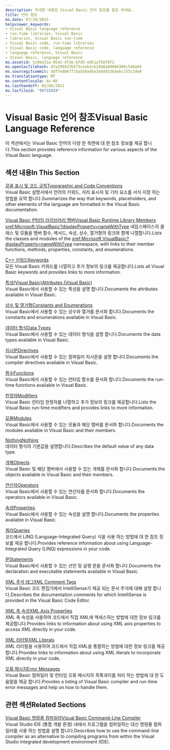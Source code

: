 ```yaml
---
description: 자세한 내용은 Visual Basic 언어 참조를 참조 하세요.
title: 언어 참조
ms.date: 07/20/2015
helpviewer_keywords:
- Visual Basic language reference
- run-time libraries, Visual Basic
- libraries, Visual Basic run-time
- Visual Basic code, run-time libraries
- Visual Basic code, language reference
- language reference, Visual Basic
- Visual Basic, language reference
ms.assetid: 5c6bd31a-9542-4f3e-bfd5-e951af58f0f2
ms.openlocfilehash: 47a299437b5f3ceab1cb24b8a09666366c546a64
ms.sourcegitcommit: ddf7edb67715a5b9a45e3dd44536dabc153c1de0
ms.translationtype: MT
ms.contentlocale: ko-KR
ms.lasthandoff: 02/06/2021
ms.locfileid: "99731034"
---
```

# <a name="visual-basic-language-reference"></a><span data-ttu-id="409b3-103">Visual Basic 언어 참조</span><span class="sxs-lookup"><span data-stu-id="409b3-103">Visual Basic Language Reference</span></span>

<span data-ttu-id="409b3-104">이 섹션에서는 Visual Basic 언어의 다양 한 측면에 대 한 참조 정보를 제공 합니다.</span><span class="sxs-lookup"><span data-stu-id="409b3-104">This section provides reference information for various aspects of the Visual Basic language.</span></span>  
  
## <a name="in-this-section"></a><span data-ttu-id="409b3-105">섹션 내용</span><span class="sxs-lookup"><span data-stu-id="409b3-105">In This Section</span></span>  

 [<span data-ttu-id="409b3-106">글꼴 표시 및 코드 규칙</span><span class="sxs-lookup"><span data-stu-id="409b3-106">Typographic and Code Conventions</span></span>](typographic-and-code-conventions.md)  
 <span data-ttu-id="409b3-107">Visual Basic 설명서에서 언어의 키워드, 자리 표시자 및 기타 요소를 서식 지정 하는 방법을 요약 합니다.</span><span class="sxs-lookup"><span data-stu-id="409b3-107">Summarizes the way that keywords, placeholders, and other elements of the language are formatted in the Visual Basic documentation.</span></span>  
  
 [<span data-ttu-id="409b3-108">Visual Basic 런타임 라이브러리 멤버</span><span class="sxs-lookup"><span data-stu-id="409b3-108">Visual Basic Runtime Library Members</span></span>](runtime-library-members.md)  
 <span data-ttu-id="409b3-109"><xref:Microsoft.VisualBasic?displayProperty=nameWithType> 네임스페이스의 클래스 및 모듈을 멤버 함수, 메서드, 속성, 상수, 열거형의 링크와 함께 나열합니다.</span><span class="sxs-lookup"><span data-stu-id="409b3-109">Lists the classes and modules of the <xref:Microsoft.VisualBasic?displayProperty=nameWithType> namespace, with links to their member functions, methods, properties, constants, and enumerations.</span></span>  
  
 [<span data-ttu-id="409b3-110">C++ 키워드</span><span class="sxs-lookup"><span data-stu-id="409b3-110">Keywords</span></span>](keywords/index.md)  
 <span data-ttu-id="409b3-111">모든 Visual Basic 키워드를 나열하고 추가 정보의 링크를 제공합니다.</span><span class="sxs-lookup"><span data-stu-id="409b3-111">Lists all Visual Basic keywords and provides links to more information.</span></span>  
  
 [<span data-ttu-id="409b3-112">특성(Visual Basic)</span><span class="sxs-lookup"><span data-stu-id="409b3-112">Attributes (Visual Basic)</span></span>](attributes.md)  
 <span data-ttu-id="409b3-113">Visual Basic에서 사용할 수 있는 특성을 설명 합니다.</span><span class="sxs-lookup"><span data-stu-id="409b3-113">Documents the attributes available in Visual Basic.</span></span>  
  
 [<span data-ttu-id="409b3-114">상수 및 열거형</span><span class="sxs-lookup"><span data-stu-id="409b3-114">Constants and Enumerations</span></span>](constants-and-enumerations.md)  
 <span data-ttu-id="409b3-115">Visual Basic에서 사용할 수 있는 상수와 열거를 문서화 합니다.</span><span class="sxs-lookup"><span data-stu-id="409b3-115">Documents the constants and enumerations available in Visual Basic.</span></span>  
  
 [<span data-ttu-id="409b3-116">데이터 형식</span><span class="sxs-lookup"><span data-stu-id="409b3-116">Data Types</span></span>](data-types/index.md)  
 <span data-ttu-id="409b3-117">Visual Basic에서 사용할 수 있는 데이터 형식을 설명 합니다.</span><span class="sxs-lookup"><span data-stu-id="409b3-117">Documents the data types available in Visual Basic.</span></span>  
  
 [<span data-ttu-id="409b3-118">지시문</span><span class="sxs-lookup"><span data-stu-id="409b3-118">Directives</span></span>](directives/index.md)  
 <span data-ttu-id="409b3-119">Visual Basic에서 사용할 수 있는 컴파일러 지시문을 설명 합니다.</span><span class="sxs-lookup"><span data-stu-id="409b3-119">Documents the compiler directives available in Visual Basic.</span></span>  
  
 [<span data-ttu-id="409b3-120">함수</span><span class="sxs-lookup"><span data-stu-id="409b3-120">Functions</span></span>](functions/index.md)  
 <span data-ttu-id="409b3-121">Visual Basic에서 사용할 수 있는 런타임 함수를 문서화 합니다.</span><span class="sxs-lookup"><span data-stu-id="409b3-121">Documents the run-time functions available in Visual Basic.</span></span>  
  
 [<span data-ttu-id="409b3-122">한정자</span><span class="sxs-lookup"><span data-stu-id="409b3-122">Modifiers</span></span>](modifiers/index.md)  
 <span data-ttu-id="409b3-123">Visual Basic 런타임 한정자를 나열하고 추가 정보의 링크를 제공합니다.</span><span class="sxs-lookup"><span data-stu-id="409b3-123">Lists the Visual Basic run-time modifiers and provides links to more information.</span></span>  
  
 [<span data-ttu-id="409b3-124">모듈</span><span class="sxs-lookup"><span data-stu-id="409b3-124">Modules</span></span>](modules.md)  
 <span data-ttu-id="409b3-125">Visual Basic에서 사용할 수 있는 모듈과 해당 멤버를 문서화 합니다.</span><span class="sxs-lookup"><span data-stu-id="409b3-125">Documents the modules available in Visual Basic and their members.</span></span>  
  
 [<span data-ttu-id="409b3-126">Nothing</span><span class="sxs-lookup"><span data-stu-id="409b3-126">Nothing</span></span>](nothing.md)  
 <span data-ttu-id="409b3-127">데이터 형식의 기본값을 설명합니다.</span><span class="sxs-lookup"><span data-stu-id="409b3-127">Describes the default value of any data type.</span></span>  
  
 [<span data-ttu-id="409b3-128">개체</span><span class="sxs-lookup"><span data-stu-id="409b3-128">Objects</span></span>](objects/index.md)  
 <span data-ttu-id="409b3-129">Visual Basic 및 해당 멤버에서 사용할 수 있는 개체를 문서화 합니다.</span><span class="sxs-lookup"><span data-stu-id="409b3-129">Documents the objects available in Visual Basic and their members.</span></span>  
  
 [<span data-ttu-id="409b3-130">연산자</span><span class="sxs-lookup"><span data-stu-id="409b3-130">Operators</span></span>](operators/index.md)  
 <span data-ttu-id="409b3-131">Visual Basic에서 사용할 수 있는 연산자를 문서화 합니다.</span><span class="sxs-lookup"><span data-stu-id="409b3-131">Documents the operators available in Visual Basic.</span></span>  
  
 [<span data-ttu-id="409b3-132">속성</span><span class="sxs-lookup"><span data-stu-id="409b3-132">Properties</span></span>](properties.md)  
 <span data-ttu-id="409b3-133">Visual Basic에서 사용할 수 있는 속성을 설명 합니다.</span><span class="sxs-lookup"><span data-stu-id="409b3-133">Documents the properties available in Visual Basic.</span></span>  
  
 [<span data-ttu-id="409b3-134">쿼리</span><span class="sxs-lookup"><span data-stu-id="409b3-134">Queries</span></span>](queries/index.md)  
 <span data-ttu-id="409b3-135">코드에서 LINQ (Language-Integrated Query) 식을 사용 하는 방법에 대 한 참조 정보를 제공 합니다.</span><span class="sxs-lookup"><span data-stu-id="409b3-135">Provides reference information about using Language-Integrated Query (LINQ) expressions in your code.</span></span>  
  
 [<span data-ttu-id="409b3-136">문</span><span class="sxs-lookup"><span data-stu-id="409b3-136">Statements</span></span>](statements/index.md)  
 <span data-ttu-id="409b3-137">Visual Basic에서 사용할 수 있는 선언 및 실행 문을 문서화 합니다.</span><span class="sxs-lookup"><span data-stu-id="409b3-137">Documents the declaration and executable statements available in Visual Basic.</span></span>  
  
 [<span data-ttu-id="409b3-138">XML 주석 태그</span><span class="sxs-lookup"><span data-stu-id="409b3-138">XML Comment Tags</span></span>](xmldoc/index.md)  
 <span data-ttu-id="409b3-139">Visual Basic 코드 편집기에서 IntelliSense가 제공 되는 문서 주석에 대해 설명 합니다.</span><span class="sxs-lookup"><span data-stu-id="409b3-139">Describes the documentation comments for which IntelliSense is provided in the Visual Basic Code Editor.</span></span>  
  
 [<span data-ttu-id="409b3-140">XML 축 속성</span><span class="sxs-lookup"><span data-stu-id="409b3-140">XML Axis Properties</span></span>](xml-axis/index.md)  
 <span data-ttu-id="409b3-141">XML 축 속성을 사용하여 코드에서 직접 XML에 액세스하는 방법에 대한 정보 링크를 제공합니다.</span><span class="sxs-lookup"><span data-stu-id="409b3-141">Provides links to information about using XML axis properties to access XML directly in your code.</span></span>  
  
 [<span data-ttu-id="409b3-142">XML 리터럴</span><span class="sxs-lookup"><span data-stu-id="409b3-142">XML Literals</span></span>](xml-literals/index.md)  
 <span data-ttu-id="409b3-143">XML 리터럴을 사용하여 코드에서 직접 XML을 통합하는 방법에 대한 정보 링크를 제공합니다.</span><span class="sxs-lookup"><span data-stu-id="409b3-143">Provides links to information about using XML literals to incorporate XML directly in your code.</span></span>  
  
 [<span data-ttu-id="409b3-144">오류 메시지</span><span class="sxs-lookup"><span data-stu-id="409b3-144">Error Messages</span></span>](error-messages/index.md)  
 <span data-ttu-id="409b3-145">Visual Basic 컴파일러 및 런타임 오류 메시지의 목록과이를 처리 하는 방법에 대 한 도움말을 제공 합니다.</span><span class="sxs-lookup"><span data-stu-id="409b3-145">Provides a listing of Visual Basic compiler and run-time error messages and help on how to handle them.</span></span>  
  
## <a name="related-sections"></a><span data-ttu-id="409b3-146">관련 섹션</span><span class="sxs-lookup"><span data-stu-id="409b3-146">Related Sections</span></span>  

 [<span data-ttu-id="409b3-147">Visual Basic 명령줄 컴파일러</span><span class="sxs-lookup"><span data-stu-id="409b3-147">Visual Basic Command-Line Compiler</span></span>](../reference/command-line-compiler/index.md)  
 <span data-ttu-id="409b3-148">Visual Studio IDE (통합 개발 환경) 내에서 프로그램을 컴파일하는 대신 명령줄 컴파일러를 사용 하는 방법을 설명 합니다.</span><span class="sxs-lookup"><span data-stu-id="409b3-148">Describes how to use the command-line compiler as an alternative to compiling programs from within the Visual Studio integrated development environment (IDE).</span></span>
